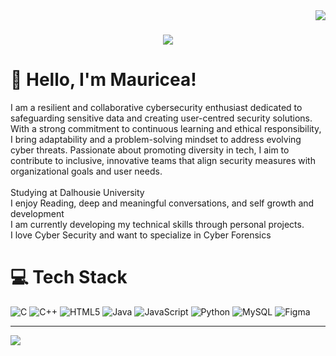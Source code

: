 <img align="right" src="https://visitor-badge.laobi.icu/badge?page_id=MauriceaLawson.MauriceaLawson" />

<h1 align="center">
    <img src="https://readme-typing-svg.herokuapp.com/?font=Bernard&size=35&center=true&vCenter=true&width=500&height=70&duration=3000&lines=Hi+There!+👋;+I'm+Mauricea+Lawson!;" />
</h1>

# 💫 Hello, I'm Mauricea!
I am a resilient and collaborative cybersecurity enthusiast dedicated to safeguarding sensitive data and creating user-centred security solutions. With a strong commitment to continuous learning and ethical responsibility, I bring adaptability and a problem-solving mindset to address evolving cyber threats. Passionate about promoting diversity in tech, I aim to contribute to inclusive, innovative teams that align security measures with organizational goals and user needs.<br><br>Studying at Dalhousie University <br>I enjoy Reading, deep and meaningful conversations, and self growth and development<br> I am currently developing my technical skills through personal projects.<br>I love Cyber Security and want to specialize in Cyber Forensics

# 💻 Tech Stack
![C](https://img.shields.io/badge/c-%2300599C.svg?style=for-the-badge&logo=c&logoColor=white) ![C++](https://img.shields.io/badge/c++-%2300599C.svg?style=for-the-badge&logo=c%2B%2B&logoColor=white) ![HTML5](https://img.shields.io/badge/html5-%23E34F26.svg?style=for-the-badge&logo=html5&logoColor=white) ![Java](https://img.shields.io/badge/java-%23ED8B00.svg?style=for-the-badge&logo=openjdk&logoColor=white) ![JavaScript](https://img.shields.io/badge/javascript-%23323330.svg?style=for-the-badge&logo=javascript&logoColor=%23F7DF1E) ![Python](https://img.shields.io/badge/python-3670A0?style=for-the-badge&logo=python&logoColor=ffdd54) ![MySQL](https://img.shields.io/badge/mysql-4479A1.svg?style=for-the-badge&logo=mysql&logoColor=white) ![Figma](https://img.shields.io/badge/figma-%23F24E1E.svg?style=for-the-badge&logo=figma&logoColor=white)


---
[![](https://visitcount.itsvg.in/api?id=MauriceaLawson&icon=1&color=6)](https://visitcount.itsvg.in)

<!-- Proudly created with GPRM ( https://gprm.itsvg.in ) -->
